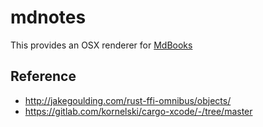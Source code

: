 # mdnotes

This provides an OSX renderer for [MdBooks](https://rust-lang.github.io/mdBook/)

## Reference
* http://jakegoulding.com/rust-ffi-omnibus/objects/
* https://gitlab.com/kornelski/cargo-xcode/-/tree/master